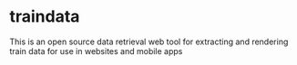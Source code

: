 traindata
=========

This is an open source data retrieval web tool for extracting and rendering train data for use in websites and mobile apps
